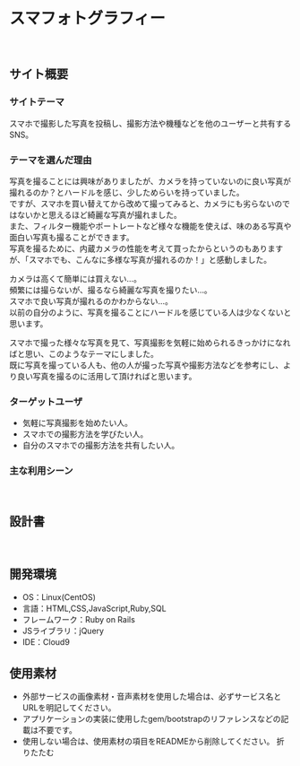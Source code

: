 # スマフォトグラフィー
​
## サイト概要
### サイトテーマ
スマホで撮影した写真を投稿し、撮影方法や機種などを他のユーザーと共有するSNS。
​
### テーマを選んだ理由
写真を撮ることには興味がありましたが、カメラを持っていないのに良い写真が撮れるのか？とハードルを感じ、少しためらいを持っていました。<br>
ですが、スマホを買い替えてから改めて撮ってみると、カメラにも劣らないのではないかと思えるほど綺麗な写真が撮れました。<br>
また、フィルター機能やポートレートなど様々な機能を使えば、味のある写真や面白い写真も撮ることができます。<br>
写真を撮るために、内蔵カメラの性能を考えて買ったからというのもありますが、「スマホでも、こんなに多様な写真が撮れるのか！」と感動しました。<br>

カメラは高くて簡単には買えない…。<br>
頻繁には撮らないが、撮るなら綺麗な写真を撮りたい…。<br>
スマホで良い写真が撮れるのかわからない…。<br>
以前の自分のように、写真を撮ることにハードルを感じている人は少なくないと思います。

スマホで撮った様々な写真を見て、写真撮影を気軽に始められるきっかけになればと思い、このようなテーマにしました。<br>
既に写真を撮っている人も、他の人が撮った写真や撮影方法などを参考にし、より良い写真を撮るのに活用して頂ければと思います。
​
### ターゲットユーザ
- 気軽に写真撮影を始めたい人。
- スマホでの撮影方法を学びたい人。
- 自分のスマホでの撮影方法を共有したい人。
​
### 主な利用シーン
<!--どのような時に使うのかの状況を記載すること-->
​
## 設計書
<!--テーマを設定・提出する時点では不要です-->
​
## 開発環境
- OS：Linux(CentOS)
- 言語：HTML,CSS,JavaScript,Ruby,SQL
- フレームワーク：Ruby on Rails
- JSライブラリ：jQuery
- IDE：Cloud9
​
## 使用素材
- 外部サービスの画像素材・音声素材を使用した場合は、必ずサービス名とURLを明記してください。
- アプリケーションの実装に使用したgem/bootstrapのリファレンスなどの記載は不要です。
- 使用しない場合は、使用素材の項目をREADMEから削除してください。
折りたたむ